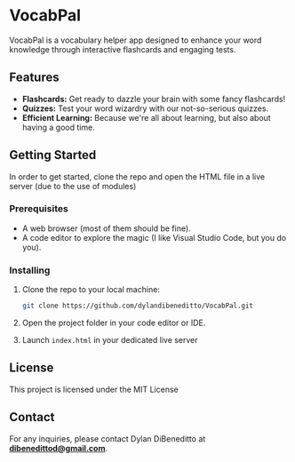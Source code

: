 # VocabPal 

VocabPal is a vocabulary helper app designed to enhance your word knowledge through interactive flashcards and engaging tests.

## Features 

- **Flashcards:** Get ready to dazzle your brain with some fancy flashcards!
- **Quizzes:** Test your word wizardry with our not-so-serious quizzes.
- **Efficient Learning:** Because we're all about learning, but also about having a good time.

## Getting Started 

In order to get started, clone the repo and open the HTML file in a live server (due to the use of modules)

### Prerequisites

- A web browser (most of them should be fine).
- A code editor to explore the magic (I like Visual Studio Code, but you do you).

### Installing

1. Clone the repo to your local machine:

    ```bash
    git clone https://github.com/dylandibeneditto/VocabPal.git
    ```

2. Open the project folder in your code editor or IDE.

3. Launch `index.html` in your dedicated live server

## License 

This project is licensed under the MIT License

## Contact 

For any inquiries, please contact Dylan DiBeneditto at **dibenedittod@gmail.com**.

